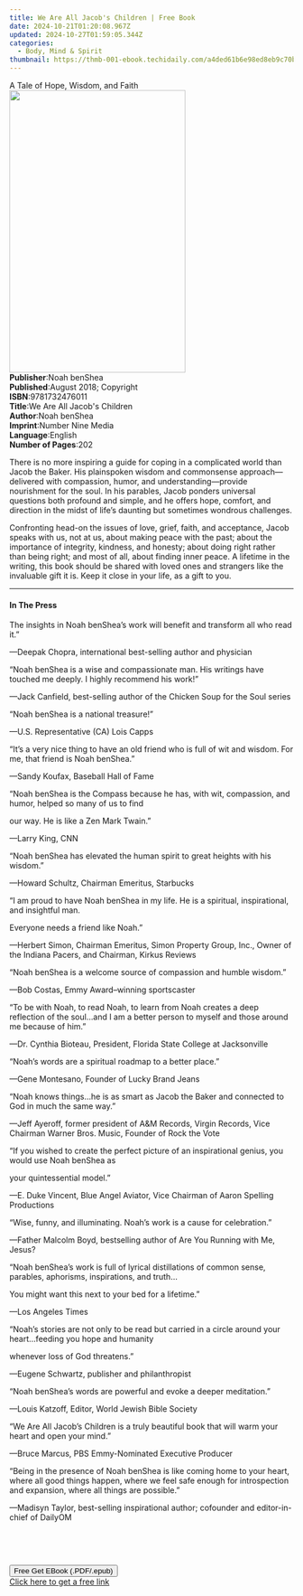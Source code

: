 ```yaml
---
title: We Are All Jacob's Children | Free Book
date: 2024-10-21T01:20:08.967Z
updated: 2024-10-27T01:59:05.344Z
categories:
  - Body, Mind & Spirit
thumbnail: https://thmb-001-ebook.techidaily.com/a4ded61b6e98ed8eb9c70bec431ebdff81b66e3cfd8e47fe98e022d782ad963a.jpg
---
```

<main id="book-container">
  <div class="flex flex-col">
    <div class="book-brief flex-1 py-6 px-4 sm:p-6 md:py-10 md:px-8">
      <!-- brief-->
      <div class="book-brief-main">A Tale of Hope, Wisdom, and Faith</div>
    </div>
    <div
      class="book-meta-info flex-1 grid gap-4 col-start-1 col-end-3 row-start-1 sm:mb-6 sm:grid-cols-4 lg:gap-6 lg:col-start-2 lg:row-end-6 lg:row-span-6 lg:mb-0"
    >
      <div
        class="book-meta-info-left place-content-center mt-4 p-4 text-sm leading-6 col-start-2 col-span-2 dark:text-slate-400"
      >
        <img
          class="w-full h-500 object-cover rounded-lg sm:h-255 sm:col-span-2 lg:col-span-full"
          src="https://img-001-ebook.techidaily.com/223a1bdf3b6a3c2c59a356ab150e1339923dab2d22c92c84a91ca3cf54201990.jpg"
          alt=""
          width="312"
          height="500"
        />
      </div>
      <div
        class="book-meta-info-right mt-2 col-start-1 row-start-2 col-span-3 self-center"
      >
        <!-- meta data  -->
        <div class="flex flex-col px-4 md:px-8">
          <div class="flex-1">
            <strong>Publisher</strong>:<span class="px-2">Noah benShea</span>
          </div>
          <div class="flex-1">
            <strong>Published</strong>:<span class="px-2"
              >August 2018; Copyright</span
            >
          </div>
          <div class="flex-1">
            <strong>ISBN</strong>:<span class="px-2">9781732476011</span>
          </div>
          <div class="flex-1">
            <strong>Title</strong>:<span class="px-2"
              >We Are All Jacob&#39;s Children</span
            >
          </div>
          <div class="flex-1">
            <strong>Author</strong>:<span class="px-2">Noah benShea</span>
          </div>
          <div class="flex-1">
            <strong>Imprint</strong>:<span class="px-2">Number Nine Media</span>
          </div>
          <div class="flex-1">
            <strong>Language</strong>:<span class="px-2">English</span>
          </div>
          <div class="flex-1">
            <strong>Number of Pages</strong>:<span class="px-2">202</span>
          </div>
        </div>
      </div>
    </div>
    <div class="book-description flex-1 py-6 px-4 sm:p-6 md:py-10 md:px-8">
      <div class="book-description-main">
        <div accordion-content="" id="description">
          <p>
            There is no more inspiring a guide for coping in a complicated world
            than Jacob the Baker. His plainspoken wisdom and commonsense
            approach—delivered with compassion, humor, and understanding—provide
            nourishment for the soul. In his parables, Jacob ponders universal
            questions both profound and simple, and he offers hope, comfort, and
            direction in the midst of life’s daunting but sometimes wondrous
            challenges.
          </p>
          <p>
            Confronting head-on the issues of love, grief, faith, and
            acceptance, Jacob speaks with us, not at us, about making peace with
            the past; about the importance of integrity, kindness, and honesty;
            about doing right rather than being right; and most of all, about
            finding inner peace. A lifetime in the writing, this book should be
            shared with loved ones and strangers like the invaluable gift it is.
            Keep it close in your life, as a gift to you.
          </p>
        </div>
      </div>
    </div>
    <div class="book-excerpts flex-1 py-6 px-4 sm:p-6 md:py-10 md:px-8">
      <!-- excerpts-->
      <div class="book-excerpts-main">
        <hr />
        <h4 class="placeholder placeholder-heading">
          <span>In The Press</span>
        </h4>
        <p></p>
        <p>
          The insights in Noah benShea’s work will&nbsp;benefit and transform
          all who read it.”
        </p>
        <p>
          —Deepak Chopra, international best-selling&nbsp;author and physician
        </p>
        <p>
          “Noah benShea is a wise and compassionate man. His writings&nbsp;have
          touched me deeply. I highly recommend his work!”
        </p>
        <p>
          —Jack Canfield, best-selling author of the&nbsp;Chicken Soup for the
          Soul series
        </p>
        <p>“Noah benShea is a national treasure!”</p>
        <p>—U.S. Representative (CA) Lois Capps</p>
        <p>
          “It’s a very nice thing to have an old friend who is full of
          wit&nbsp;and wisdom. For me, that friend is Noah benShea.”
        </p>
        <p>—Sandy Koufax, Baseball Hall of Fame</p>
        <p>
          “Noah benShea is the Compass because he has, with
          wit,&nbsp;compassion, and humor, helped so many of us to find
        </p>
        <p>our way. He is like a Zen Mark Twain.”</p>
        <p>—Larry King, CNN</p>
        <p>
          “Noah benShea has elevated the human spirit&nbsp;to great heights with
          his wisdom.”
        </p>
        <p>—Howard Schultz, Chairman Emeritus, Starbucks</p>
        <p>
          “I am proud to have Noah benShea in my life.&nbsp;He is a spiritual,
          inspirational, and insightful man.
        </p>
        <p>Everyone needs a friend like Noah.”</p>
        <p>
          —Herbert Simon, Chairman Emeritus, Simon Property Group,&nbsp;Inc.,
          Owner of the Indiana Pacers, and Chairman, Kirkus Reviews
        </p>
        <p>
          “Noah benShea is a welcome source of&nbsp;compassion and humble
          wisdom.”
        </p>
        <p>—Bob Costas, Emmy Award–winning sportscaster</p>
        <p>
          “To be with Noah, to read Noah, to learn from Noah creates&nbsp;a deep
          reflection of the soul…and I am a better person to&nbsp;myself and
          those around me because of him.”
        </p>
        <p>
          —Dr. Cynthia Bioteau, President,&nbsp;Florida State College at
          Jacksonville
        </p>
        <p>“Noah’s words are a spiritual roadmap to a better place.”</p>
        <p>—Gene Montesano, Founder of Lucky Brand Jeans</p>
        <p>
          “Noah knows things…he is as smart as Jacob the Baker&nbsp;and
          connected to God in much the same way.”
        </p>
        <p>
          —Jeff Ayeroff, former president of A&amp;M Records,
          Virgin&nbsp;Records, Vice Chairman Warner Bros. Music, Founder
          of&nbsp;Rock the Vote
        </p>
        <p>
          “If you wished to create the perfect picture of an&nbsp;inspirational
          genius, you would use Noah benShea as
        </p>
        <p>your quintessential model.”</p>
        <p>
          —E. Duke Vincent, Blue Angel Aviator,&nbsp;Vice Chairman of Aaron
          Spelling Productions
        </p>
        <p>
          “Wise, funny, and illuminating. Noah’s work is a cause
          for&nbsp;celebration.”
        </p>
        <p>
          —Father Malcolm Boyd, bestselling author of&nbsp;Are You Running with
          Me, Jesus?
        </p>
        <p>
          “Noah benShea’s work is full of lyrical distillations of
          common&nbsp;sense, parables, aphorisms, inspirations, and truth…
        </p>
        <p>You might want this next to your bed for a lifetime.”</p>
        <p>—Los Angeles Times</p>
        <p>
          “Noah’s stories are not only to be read but carried in a&nbsp;circle
          around your heart…feeding you hope and humanity
        </p>
        <p>whenever loss of God threatens.”</p>
        <p>—Eugene Schwartz, publisher and philanthropist</p>
        <p>
          “Noah benShea’s words are powerful&nbsp;and evoke a deeper
          meditation.”
        </p>
        <p>—Louis Katzoff, Editor, World Jewish Bible Society</p>
        <p>
          “We Are All Jacob’s Children is a truly beautiful book&nbsp;that will
          warm your heart and open your mind.”
        </p>
        <p>—Bruce Marcus, PBS Emmy-Nominated Executive Producer</p>
        <p>
          “Being in the presence of Noah benShea is like coming&nbsp;home to
          your heart, where all good things happen, where&nbsp;we feel safe
          enough for introspection and expansion,&nbsp;where all things are
          possible.”
        </p>
        <p>
          —Madisyn Taylor, best-selling inspirational author;&nbsp;cofounder and
          editor-in-chief of DailyOM
        </p>
        <p>&nbsp;</p>
        <p>&nbsp;</p>
        <p></p>
      </div>
    </div>
    <div
      class="book-about-author flex-1 py-6 px-4 sm:p-6 md:py-10 md:px-8"
    ></div>
    <div class="book-free-get flex-1 py-6 px-4 sm:p-6 md:py-10 md:px-8">
      <button
        id="btn-free-get"
        class="bg-blue-500 hover:bg-blue-700 text-white font-bold py-2 px-4 rounded"
      >
        Free Get EBook (.PDF/.epub)
      </button>
      <div id="countdown-display" class="px-2 text-lg mt-2"></div>
      <a
        id="free-link"
        class="hidden bg-blue-500 hover:bg-blue-700 text-white font-bold py-2 px-4 rounded"
        href="https://www.ebooks.com/en-us/book/209863631/we-are-all-jacob-s-children/noah-benshea/"
        target="_blank"
        >Click here to get a free link</a
      >
    </div>
    <script>
      let countdownTime = 0;
      let countdownInterval = null;
      document
        .getElementById('btn-free-get')
        .addEventListener('click', startCountdown);
      function startCountdown() {
        countdownTime = new Date().getTime() + 60000 * 3;
        countdownInterval = setInterval(updateCountdown, 1000);
        document.getElementById('btn-free-get').disabled = true;
        document
          .getElementById('btn-free-get')
          .classList.add('bg-gray-500', 'cursor-not-allowed');
      }
      function updateCountdown() {
        let currentTime = new Date().getTime();
        let timeLeft = countdownTime - currentTime;
        let secondsLeft = Math.floor(timeLeft / 1000);
        document.getElementById('countdown-display').innerHTML =
          `Remaining time: ${secondsLeft} seconds.`;
        if (secondsLeft <= 0) {
          clearInterval(countdownInterval);
          document.getElementById('btn-free-get').classList.add('hidden');
          document.getElementById('free-link').classList.remove('hidden');
          document.getElementById('countdown-display').innerHTML = '';
        }
      }
    </script>
  </div>
</main>

<ins class="adsbygoogle"
      style="display:block"
      data-ad-client="ca-pub-7571918770474297"
      data-ad-slot="8358498916"
      data-ad-format="auto"
      data-full-width-responsive="true"></ins>
    